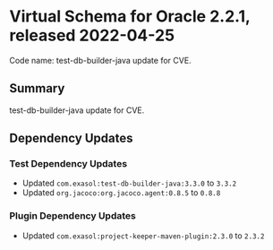# Virtual Schema for Oracle 2.2.1, released 2022-04-25

Code name: test-db-builder-java update for CVE.

## Summary

test-db-builder-java update for CVE.

## Dependency Updates

### Test Dependency Updates

* Updated `com.exasol:test-db-builder-java:3.3.0` to `3.3.2`
* Updated `org.jacoco:org.jacoco.agent:0.8.5` to `0.8.8`

### Plugin Dependency Updates

* Updated `com.exasol:project-keeper-maven-plugin:2.3.0` to `2.3.2`
